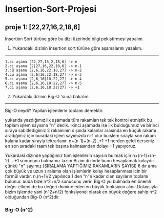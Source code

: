 # Insertion-Sort-Projesi
## proje 1: [22,27,16,2,18,6] 

Insertion Sort  türüne göre bu dizi üzerinde bilgi pekiştirmesi yapalım.

1) Yukarıdaki dizinin insertion sort türüne göre aşamalarını yazalım.
---
```
1.ci aşama [22,27,16,2,18,6] -> n 
2.ci aşama [2|27,16,22,18,6] -> n-1
3.cü aşama [2,6,16,22,18,27] -> n-2
4.cü aşama [2,6|16,22,18,27] -> n-3
5.ci aşama [2,6,16|18,22,27] -> n-4
6.cı aşama [2,6,16,18|22,27] -> n-5
7.ci aşama [2,6,16,18,22|27] -> +1
```

2) Yukardaki dizinin Big-O 'suna bakalım.
---
Big-O neydi? Yapilan işlemlerin toplamı demektir.

yukarıda yazdığımız ilk aşamada tüm rakamları tek tek kontrol etmiştik bu toplam işlem sayısına "n" dedik.
ikinci aşamada ise ilk bulduğumuz ve birinci sıraya sabitledigimiz 2 rakamının dışında kalanlar arasında en küçük rakamı aradığımız için buradaki işlem sayımızda n-1 olur buişlem sırayla son rakam kalana kadar sırayla tekrarlanır. n+(n-1)+(n-2)..+1
+1 nerden geldi derseniz en son sıradaki raam tek başına kalmasından dolayı +1 yapıyoruz.

Yukardaki dizinde yaptığımız tüm işlemlerin sayısın bulmak için n+(n-1)+(n-2)....+1  sonucunu bulmamız lazım.Bizim dizinde bunu hesaplamak kolaydır çünkü "n" sayımız (SIRALAMA YAPTIĞIMIZ RAKAMLARIN SAYISI) 6 dır ama çok büyük ve uzun sıralama olan işlemlerin kolay hesaplanması icin bir formül vardır.
n.(n+1)/2 yapılınca 1 den "n"e kadar olan sayıların toplamı bulunur. buda bize n^2+n/2 sonucunu verir.
Big-O yu bulmada en önemli değer etkeni de bu değeri domine eden en büyük fonksiyon alınır.Dolaysiyla bizim işlemde yani (n^2+n/2) fonksiyonel olarak en büyük değere sahip n^2 olduğundan Big-O (n^2)dir.

### Big-O (n^2)

